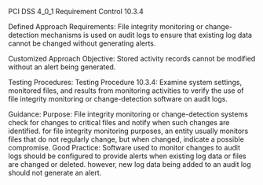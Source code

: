 PCI DSS 4_0_1 Requirement Control 10.3.4

Defined Approach Requirements:
File integrity monitoring or change-detection mechanisms is used on audit logs to ensure that existing log data cannot be changed without generating alerts.

Customized Approach Objective:
Stored activity records cannot be modified without an alert being generated.

Testing Procedures:
Testing Procedure 10.3.4: Examine system settings, monitored files, and results from monitoring activities to verify the use of file integrity monitoring or change-detection software on audit logs.

Guidance:
Purpose: File integrity monitoring or change-detection systems check for changes to critical files and notify when such changes are identified. for file integrity monitoring purposes, an entity usually monitors files that do not regularly change, but when changed, indicate a possible compromise. Good Practice: Software used to monitor changes to audit logs should be configured to provide alerts when existing log data or files are changed or deleted. however, new log data being added to an audit log should not generate an alert.